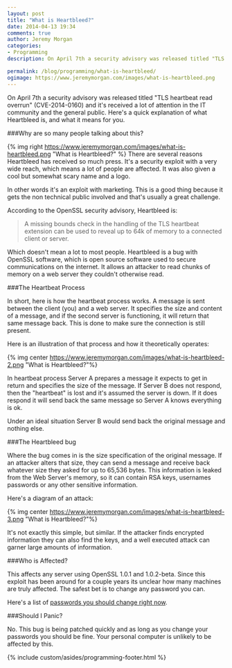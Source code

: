 ```yaml
---
layout: post
title: "What is Heartbleed?"
date: 2014-04-13 19:34
comments: true
author: Jeremy Morgan
categories: 
- Programming
description: On April 7th a security advisory was released titled "TLS heartbeat read overrun" (CVE-2014-0160) and it's received a lot of attention in the IT community and the general public. Here's a quick explanation of what Heartbleed is, and what it means for you.

permalink: /blog/programming/what-is-heartbleed/
ogimage: https://www.jeremymorgan.com/images/what-is-heartbleed.png
---
```


On April 7th a security advisory was released titled "TLS heartbeat read overrun" (CVE-2014-0160) and it's received a lot of attention in the IT community and the general public. Here's a quick explanation of what Heartbleed is, and what it means for you. 

<!-- more -->
###Why are so many people talking about this? 

{% img right https://www.jeremymorgan.com/images/what-is-heartbleed.png "What is Heartbleed?" %}
There are several reasons Heartbleed has received so much press. It's a security exploit with a very wide reach, which means a lot of people are affected. It was also given a cool but somewhat scary name and a logo. 

In other words it's an exploit with marketing. This is a good thing because it gets the non technical public involved and that's usually a great challenge. 

According to the OpenSSL security advisory, Heartbleed is:

>A missing bounds check in the handling of the TLS heartbeat extension can be
used to reveal up to 64k of memory to a connected client or server.

Which doesn't mean a lot to most people. Heartbleed is a bug with OpenSSL software, which is open source software used to secure communications on the internet. It allows an attacker to read chunks of memory on a web server they couldn't otherwise read. 

###The Heartbeat Process 

In short, here is how the heartbeat process works. A message is sent between the client (you) and a web server. It specifies the size and content of a message, and if the second server is functioning, it will return that same message back. This is done to make sure the connection is still present. 

Here is an illustration of that process and how it theoretically operates:

{% img center https://www.jeremymorgan.com/images/what-is-heartbleed-2.png "What is Heartbleed?"%}

In heartbeat process Server A prepares a message it expects to get in return and specifies the size of the message. If Server B does not respond, then the "heartbeat" is lost and it's assumed the server is down. If it does respond it will send back the same message so Server A knows everything is ok.

Under an ideal situation Server B would send back the original message and nothing else.

###The Heartbleed bug

Where the bug comes in is the size specification of the original message. If an attacker alters that size, they can send a message and receive back whatever size they asked for up to 65,536 bytes. This information is leaked from the Web Server's memory, so it can contain RSA keys, usernames passwords or any other sensitive information. 

Here's a diagram of an attack:

{% img center https://www.jeremymorgan.com/images/what-is-heartbleed-3.png "What is Heartbleed?"%}

It's not exactly this simple, but similar. If the attacker finds encrypted information they can also find the keys, and a well executed attack can garner large amounts of information. 

###Who is Affected? 

This affects any server using OpenSSL 1.0.1 and 1.0.2-beta. Since this exploit has been around for a couple years its unclear how many machines are truly affected. The safest bet is to change any password you can. 

Here's a list of <a href="http://mashable.com/2014/04/09/heartbleed-bug-websites-affected/" target="_blank">passwords you should change right now</a>.

###Should I Panic?

No. This bug is being patched quickly and as long as you change your passwords you should be fine. Your personal computer is unlikely to be affected by this. 

{% include custom/asides/programming-footer.html %}